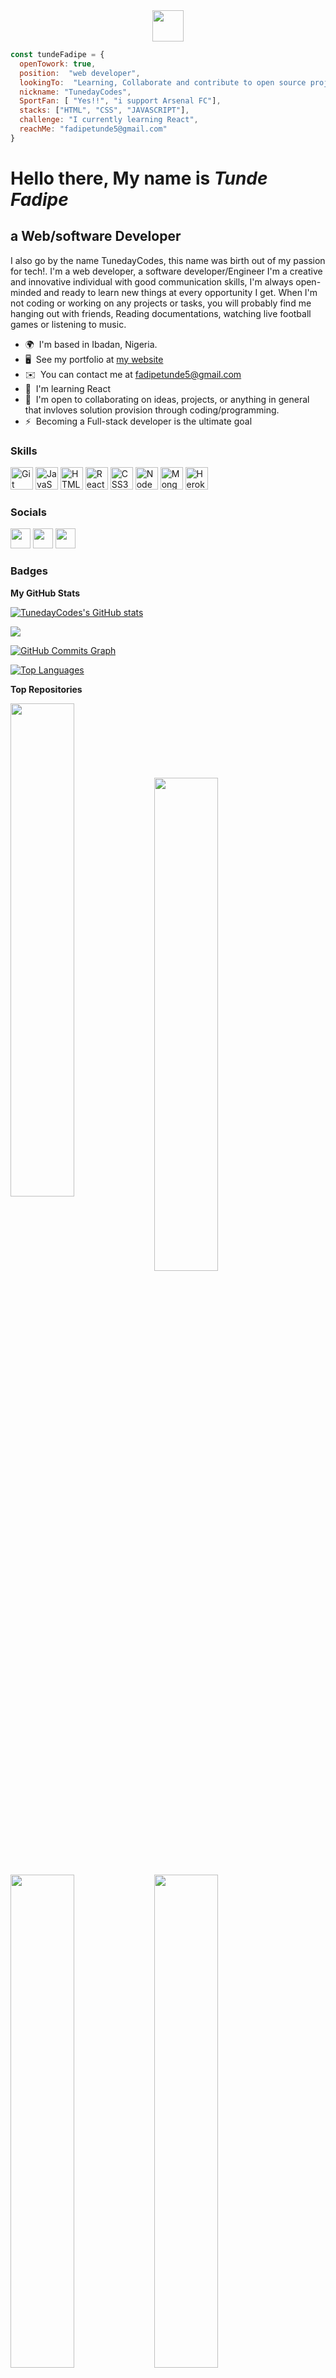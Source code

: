 <div id="header" align="center">
  <img src="https://user-images.githubusercontent.com/18350557/176309783-0785949b-9127-417c-8b55-ab5a4333674e.gif" width="50"/>
</div>

```Javascript
const tundeFadipe = {
  openTowork: true,
  position:  "web developer",
  lookingTo:  "Learning, Collaborate and contribute to open source project",
  nickname: "TunedayCodes",
  SportFan: [ "Yes!!", "i support Arsenal FC"],
  stacks: ["HTML", "CSS", "JAVASCRIPT"],
  challenge: "I currently learning React",
  reachMe: "fadipetunde5@gmail.com"
}
```

Hello there, My name is <em>Tunde Fadipe</em>
=========================================================================================================================================

a Web/software Developer
------------------

I also go by the name TunedayCodes, this name was birth out of my passion for tech!. I'm a web developer, a software developer/Engineer I'm a creative and innovative individual with good communication skills, I'm always open-minded and ready to learn new things at every opportunity I get. When I'm not coding or working on any projects or tasks, you will probably find me hanging out with friends, Reading documentations, watching live football games or listening to music.

* 🌍  I'm based in Ibadan, Nigeria.
* 🖥️  See my portfolio at [my website](https://tunedaycodes.github.io/Web-Dev-Portofolio/)
* ✉️  You can contact me at [fadipetunde5@gmail.com](mailto:fadipetunde5@gmail.com)
* 🧠  I'm learning React
* 🤝  I'm open to collaborating on ideas, projects, or anything in general that invloves solution provision through coding/programming.
* ⚡  Becoming a Full-stack developer is the ultimate goal

### Skills


<p align="left">
<a href="https://git-scm.com/" target="_blank" rel="noreferrer"><img src="https://raw.githubusercontent.com/danielcranney/readme-generator/main/public/icons/skills/git-colored.svg" width="36" height="36" alt="Git" /></a>
<a href="https://developer.mozilla.org/en-US/docs/Web/JavaScript" target="_blank" rel="noreferrer"><img src="https://raw.githubusercontent.com/danielcranney/readme-generator/main/public/icons/skills/javascript-colored.svg" width="36" height="36" alt="JavaScript" /></a>
<a href="https://developer.mozilla.org/en-US/docs/Glossary/HTML5" target="_blank" rel="noreferrer"><img src="https://raw.githubusercontent.com/danielcranney/readme-generator/main/public/icons/skills/html5-colored.svg" width="36" height="36" alt="HTML5" /></a>
<a href="https://reactjs.org/" target="_blank" rel="noreferrer"><img src="https://raw.githubusercontent.com/danielcranney/readme-generator/main/public/icons/skills/react-colored.svg" width="36" height="36" alt="React" /></a>
<a href="https://www.w3.org/TR/CSS/#css" target="_blank" rel="noreferrer"><img src="https://raw.githubusercontent.com/danielcranney/readme-generator/main/public/icons/skills/css3-colored.svg" width="36" height="36" alt="CSS3" /></a>
<a href="https://nodejs.org/en/" target="_blank" rel="noreferrer"><img src="https://raw.githubusercontent.com/danielcranney/readme-generator/main/public/icons/skills/nodejs-colored.svg" width="36" height="36" alt="NodeJS" /></a>
<a href="https://www.mongodb.com/" target="_blank" rel="noreferrer"><img src="https://raw.githubusercontent.com/danielcranney/readme-generator/main/public/icons/skills/mongodb-colored.svg" width="36" height="36" alt="MongoDB" /></a>
<a href="https://www.heroku.com/" target="_blank" rel="noreferrer"><img src="https://raw.githubusercontent.com/danielcranney/readme-generator/main/public/icons/skills/heroku-colored.svg" width="36" height="36" alt="Heroku" /></a>
</p>


### Socials

<p align="left"> <a href="https://www.github.com/TunedayCodes" target="_blank" rel="noreferrer"><img src="https://raw.githubusercontent.com/danielcranney/readme-generator/main/public/icons/socials/github.svg" width="32" height="32" /></a> <a href="https://www.linkedin.com/in/tunde-fadipe-b1b198136/" target="_blank" rel="noreferrer"><img src="https://raw.githubusercontent.com/danielcranney/readme-generator/main/public/icons/socials/linkedin.svg" width="32" height="32" /></a> <a href="https://www.twitter.com/its_tuneday" target="_blank" rel="noreferrer"><img src="https://raw.githubusercontent.com/danielcranney/readme-generator/main/public/icons/socials/twitter.svg" width="32" height="32" /></a></p>

### Badges

<b>My GitHub Stats</b>

<a href="http://www.github.com/TunedayCodes"><img src="https://github-readme-stats.vercel.app/api?username=TunedayCodes&show_icons=true&hide=prs,issues,contribs&count_private=true&title_color=0891b2&text_color=ffffff&icon_color=0891b2&bg_color=1c1917&hide_border=true&show_icons=true" alt="TunedayCodes's GitHub stats" /></a>

<a href="http://www.github.com/TunedayCodes"><img src="https://github-readme-streak-stats.herokuapp.com/?user=TunedayCodes&stroke=ffffff&background=1c1917&ring=0891b2&fire=0891b2&currStreakNum=ffffff&currStreakLabel=0891b2&sideNums=ffffff&sideLabels=ffffff&dates=ffffff&hide_border=true" /></a>

<a href="http://www.github.com/TunedayCodes"><img src="https://github-readme-activity-graph.cyclic.app/graph?username=TunedayCodes&bg_color=1c1917&color=ffffff&line=0891b2&point=ffffff&area_color=1c1917&area=true&hide_border=true&custom_title=GitHub%20Commits%20Graph" alt="GitHub Commits Graph" /></a>

<a href="https://github.com/TunedayCodes" align="left"><img src="https://github-readme-stats.vercel.app/api/top-langs/?username=TunedayCodes&langs_count=10&title_color=0891b2&text_color=ffffff&icon_color=0891b2&bg_color=1c1917&hide_border=true&locale=en&custom_title=Top%20%Languages" alt="Top Languages" /></a>

<b>Top Repositories</b>

<div width="100%" align="center"><a href="https://github.com/TunedayCodes/Guess-the-digit" align="left"><img align="left" width="45%" src="https://github-readme-stats.vercel.app/api/pin/?username=TunedayCodes&repo=Guess-the-digit&title_color=0891b2&text_color=ffffff&icon_color=0891b2&bg_color=1c1917&hide_border=true&locale=en" /></a></div><br /><br /><br /><br /><br /><br /><br />

<div width="100%" align="center"><a href="https://github.com/TunedayCodes/To-Do-App" align="left"><img align="left" width="45%" src="https://github-readme-stats.vercel.app/api/pin/?username=TunedayCodes&repo=To-Do-App&title_color=0891b2&text_color=ffffff&icon_color=0891b2&bg_color=1c1917&hide_border=true&locale=en" /></a></div><br /><br /><br /><br /><br /><br /><br />

<div width="100%" align="center"><a href="https://github.com/TunedayCodes/The-Even-Odd" align="left"><img align="left" width="45%" src="https://github-readme-stats.vercel.app/api/pin/?username=TunedayCodes&repo=The-Even-Odd&title_color=0891b2&text_color=ffffff&icon_color=0891b2&bg_color=1c1917&hide_border=true&locale=en" /></a></div><br /><br /><br /><br /><br /><br /><br />

<div width="100%" align="center"><a href="https://github.com/TunedayCodes/Guessing-Game " align="left"><img align="left" width="45%" src="https://github-readme-stats.vercel.app/api/pin/?username=TunedayCodes&repo=Guessing-Game&title_color=0891b2&text_color=ffffff&icon_color=0891b2&bg_color=1c1917&hide_border=true&locale=en" /></a></div><br /><br /><br /><br /><br /><br /><br />

<div width="100%" align="center"><a href="https://github.com/TunedayCodes/Grover-Responsive-Website " align="left"><img align="left" width="45%" src="https://github-readme-stats.vercel.app/api/pin/?username=TunedayCodes&repo=Grover-Responsive-Website&title_color=0891b2&text_color=ffffff&icon_color=0891b2&bg_color=1c1917&hide_border=true&locale=en" /></a></div><br /><br /><br /><br /><br /><br /><br />
